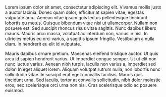 Lorem ipsum dolor sit amet, consectetur adipiscing elit. Vivamus mollis justo a auctor lacinia. Donec quam dolor, efficitur at sapien vitae, egestas vulputate arcu. Aenean vitae ipsum quis lectus pellentesque tincidunt lobortis eu metus. Quisque bibendum vitae nisi ut ullamcorper. Nullam non posuere est. Sed suscipit rhoncus risus vitae sagittis. Nunc dapibus libero mauris. Mauris arcu massa, volutpat ac interdum non, varius in nisl. In ultricies metus eu orci varius, a sagittis ipsum fringilla. Vestibulum a nulla diam. In hendrerit eu elit id vulputate.

Mauris dapibus ornare pretium. Maecenas eleifend tristique auctor. Ut quis arcu id sapien hendrerit varius. Ut imperdiet congue semper. Ut ut elit non nunc luctus varius. Aenean nibh turpis, iaculis non varius a, imperdiet sed dolor. In eget aliquet lorem. Aliquam volutpat rutrum nulla, non lobortis nunc sollicitudin vitae. In suscipit erat eget convallis facilisis. Mauris quis tincidunt urna. Sed iaculis, tortor at convallis sollicitudin, nibh dolor molestie eros, nec scelerisque orci urna non nisi. Cras scelerisque odio ac posuere euismod.


